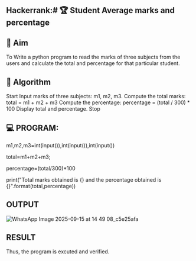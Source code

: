 ## Hackerrank:# 🏆 Student Average marks and percentage
## 🎯 Aim
To Write a python program to read the marks of three subjects from the users and calculate the total and percentage for that particular student.

## 🧠 Algorithm
Start
Input marks of three subjects: m1, m2, m3.
Compute the total marks: total = m1 + m2 + m3
Compute the percentage: percentage = (total / 300) * 100
Display total and percentage.
Stop


## 💻 PROGRAM:
m1,m2,m3=int(input()),int(input()),int(input())

total=m1+m2+m3;

percentage=(total/300)*100

print("Total marks obtained is {} and the percentage obtained is {}".format(total,percentage))

## OUTPUT
![WhatsApp Image 2025-09-15 at 14 49 08_c5e25afa](https://github.com/user-attachments/assets/de5aba61-cc79-432f-b95c-679e1d7db757)
## RESULT
Thus, the program is excuted and verified.
